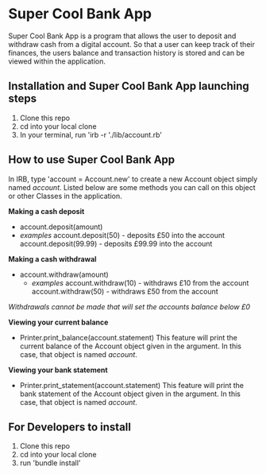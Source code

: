 # Super Cool Bank App

Super Cool Bank App is a program that allows the user to deposit and withdraw cash from a digital account. So that a user can keep track of their finances, the users balance and transaction history is stored and can be viewed within the application.

## Installation and Super Cool Bank App launching steps 

1. Clone this repo
1. cd into your local clone
1. In your terminal, run 'irb -r './lib/account.rb'

## How to use Super Cool Bank App

In IRB, type 'account = Account.new' to create a new Account object simply named *account*. Listed below are some methods you can call on this object or other Classes in the application.

**Making a cash deposit**
* account.deposit(amount)
 * *examples*
   account.deposit(50) - deposits £50 into the account
   account.deposit(99.99) - deposits £99.99 into the account

**Making a cash withdrawal**
* account.withdraw(amount)
  * *examples*
    account.withdraw(10) - withdraws £10 from the account
    account.withdraw(50) - withdraws £50 from the account 

*Withdrawals cannot be made that will set the accounts balance below £0*

**Viewing your current balance**
* Printer.print_balance(account.statement)
  This feature will print the current balance of the Account object given in the argument. In this case, that object is named *account*.

**Viewing your bank statement**
* Printer.print_statement(account.statement)
  This feature will print the bank statement of the Account object given in the argument. In this case, that object is named *account*.

## For Developers to install

1. Clone this repo 
1. cd into your local clone
1. run 'bundle install'
